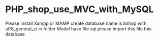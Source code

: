 # PHP_shop_use_MVC_with_MySQL
Please install Xampp or MAMP
create database name is bshop with utf8_general_ci
in folder Model have file sql please Import this file this database
